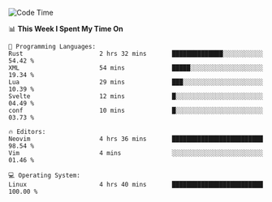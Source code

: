 <!-- [![Top Langs](https://github-readme-stats.vercel.app/api/top-langs/?username=gagahsyuja&theme=dracula&hide_border=true&border_radius=7)](https://github.com/anuraghazra/github-readme-stats) -->

<!--START_SECTION:waka-->
![Code Time](http://img.shields.io/badge/Code%20Time-408%20hrs%2012%20mins-blue)

📊 **This Week I Spent My Time On** 

```text
💬 Programming Languages: 
Rust                     2 hrs 32 mins       ██████████████░░░░░░░░░░░   54.42 % 
XML                      54 mins             █████░░░░░░░░░░░░░░░░░░░░   19.34 % 
Lua                      29 mins             ███░░░░░░░░░░░░░░░░░░░░░░   10.39 % 
Svelte                   12 mins             █░░░░░░░░░░░░░░░░░░░░░░░░   04.49 % 
conf                     10 mins             █░░░░░░░░░░░░░░░░░░░░░░░░   03.73 % 

🔥 Editors: 
Neovim                   4 hrs 36 mins       █████████████████████████   98.54 % 
Vim                      4 mins              ░░░░░░░░░░░░░░░░░░░░░░░░░   01.46 % 

💻 Operating System: 
Linux                    4 hrs 40 mins       █████████████████████████   100.00 % 
```


<!--END_SECTION:waka-->
